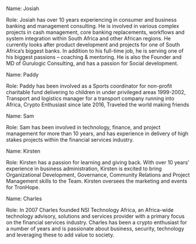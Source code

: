 Name: Josiah

Role: Josiah has over 10 years experiencing in consumer and business banking and management consulting. He is involved in various complex projects in cash management, core banking replacements, workflows and system integration within South Africa and other African regions. He currently looks after product development and projects for one of South Africa’s biggest banks. In addition to his full-time job, he is serving one of his biggest passions – coaching & mentoring. He is also the Founder and MD of Gurulogic Consulting, and has a passion for Social development.

Name: Paddy

Role: Paddy has been involved as a Sports coordinator for non-profit charitable fund delivering to children in under privileged areas 1999-2002, Transport and logistics manager for a transport company running into Africa, Crypto Enthusiast since late 2016, Traveled the world making friends


Name: Sam

Role: Sam has been involved in technology, finance, and project management for more than 10 years, and has experience in delivery of high stakes projects within the financial services industry. 

Name: Kirsten

Role: Kirsten has a passion for learning and giving back. With over 10 years’ experience in business administration, Kirsten is excited to bring Organizational Development, Governance, Community Relations and Project Management skills to the Team. Kirsten oversees the marketing and events for TronHope.

Name: Charles

Role: In 2007 Charles founded NSI Technology Africa, an Africa-wide technology advisory, solutions and services provider with a primary focus on the financial services industry. Charles has been a crypto enthusiast for a number of years and is passionate about business, security, technology and leveraging these to add value to society. 
